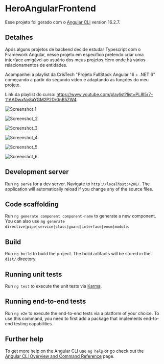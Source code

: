 # HeroAngularFrontend

Esse projeto foi gerado com o [Angular CLI](https://github.com/angular/angular-cli) version 16.2.7.

## Detalhes

Após alguns projetos de backend decide estudar Typescript com o Framework Angular, nesse projeto em específico pretendo criar uma interface amigável ao usuário dos meus projetos Hero onde há vários relacionamentos de entidades. 

Acompanhei a playlist da CrisTech "Projeto FullStack Angular 16 + .NET 6" começando a partir do segundo vídeo e adaptando as funções do meu projeto. 

Link da playlist do curso: https://www.youtube.com/playlist?list=PL8l5r7-11AADwxNy8aYGM2P2Dr0nB5ZW4 

![Screenshot_1](assets/images/Screenshot_1.jpg) 

![Screenshot_2](assets/images/Screenshot_2.jpg)

![Screenshot_3](assets/images/Screenshot_3.jpg)

![Screenshot_4](assets/images/Screenshot_4.jpg)

![Screenshot_5](assets/images/Screenshot_5.jpg)

![Screenshot_6](assets/images/Screenshot_6.jpg)

## Development server

Run `ng serve` for a dev server. Navigate to `http://localhost:4200/`. The application will automatically reload if you change any of the source files.

## Code scaffolding

Run `ng generate component component-name` to generate a new component. You can also use `ng generate directive|pipe|service|class|guard|interface|enum|module`.

## Build

Run `ng build` to build the project. The build artifacts will be stored in the `dist/` directory.

## Running unit tests

Run `ng test` to execute the unit tests via [Karma](https://karma-runner.github.io).

## Running end-to-end tests

Run `ng e2e` to execute the end-to-end tests via a platform of your choice. To use this command, you need to first add a package that implements end-to-end testing capabilities.

## Further help

To get more help on the Angular CLI use `ng help` or go check out the [Angular CLI Overview and Command Reference](https://angular.io/cli) page.
